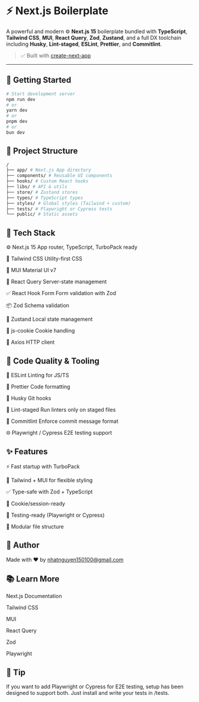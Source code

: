 # ⚡️ Next.js Boilerplate

A powerful and modern ⚙️ **Next.js 15** boilerplate bundled with **TypeScript**, **Tailwind CSS**, **MUI**, **React Query**, **Zod**, **Zustand**, and a full DX toolchain including **Husky**, **Lint-staged**, **ESLint**, **Prettier**, and **Commitlint**.

> ✅ Built with [create-next-app](https://nextjs.org/docs/app/api-reference/cli/create-next-app)

---

## 🚀 Getting Started

```bash
# Start development server
npm run dev
# or
yarn dev
# or
pnpm dev
# or
bun dev
```

## 📁 Project Structure

```bash
/
├── app/ # Next.js App directory
├── components/ # Reusable UI components
├── hooks/ # Custom React hooks
├── libs/ # API & utils
├── store/ # Zustand stores
├── types/ # TypeScript types
├── styles/ # Global styles (Tailwind + custom)
├── tests/ # Playwright or Cypress tests
└── public/ # Static assets
```

## 🧰 Tech Stack

⚙️ Next.js 15 App router, TypeScript, TurboPack ready

🎨 Tailwind CSS Utility-first CSS

🧩 MUI Material UI v7

🔁 React Query Server-state management

✅ React Hook Form Form validation with Zod

📦 Zod Schema validation

💾 Zustand Local state management

🍪 js-cookie Cookie handling

📡 Axios HTTP client

## 🧪 Code Quality & Tooling

🧹 ESLint Linting for JS/TS

🧼 Prettier Code formatting

🐶 Husky Git hooks

🎯 Lint-staged Run linters only on staged files

📝 Commitlint Enforce commit message format

🌐 Playwright / Cypress E2E testing support

## ✨ Features

⚡️ Fast startup with TurboPack

🌈 Tailwind + MUI for flexible styling

✅ Type-safe with Zod + TypeScript

🔐 Cookie/session-ready

🧪 Testing-ready (Playwright or Cypress)

🧩 Modular file structure

## 👤 Author

Made with ❤️ by nhatnguyen150100@gmail.com

## 📚 Learn More

Next.js Documentation

Tailwind CSS

MUI

React Query

Zod

Playwright

## 🧠 Tip

If you want to add Playwright or Cypress for E2E testing, setup has been designed to support both. Just install and write your tests in /tests.
